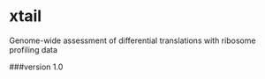 # xtail
Genome-wide assessment of differential translations with ribosome profiling data

###version
1.0

###
